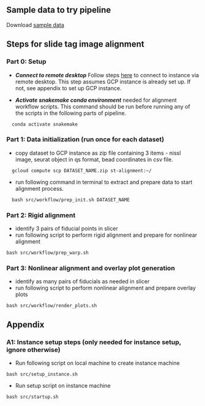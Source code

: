 ## Sample data to try pipeline

Download [sample data](https://drive.google.com/drive/folders/1Fzp5OZB1giX962EspsRdKo92qgRRl0o8?usp=drive_link)

## Steps for slide tag image alignment

### Part 0: Setup

- **_Connect to remote desktop_** Follow steps [here](https://support.google.com/chrome/answer/1649523?hl=en&co=GENIE.Platform%3DDesktop) to connect to instance via remote desktop. This step assumes GCP instance is already set up. If not, see appendix to set up GCP instance.

- **_Activate snakemake conda environment_** needed for alignment workflow scripts. This command should be run before running any of the scripts in the following parts of pipeline.

```
  conda activate snakemake
```

### Part 1: Data initialization (run once for each dataset)

- copy dataset to GCP instance as zip file containing 3 items - nissl image, seurat object in qs format, bead coordinates in csv file.

```
  gcloud compute scp DATASET_NAME.zip st-alignment:~/
```

- run following command in terminal to extract and prepare data to start alignment process.

```
  bash src/workflow/prep_init.sh DATASET_NAME
```

### Part 2: Rigid alignment

- identify 3 pairs of fiducial points in slicer
- run following script to perform rigid alignment and prepare for nonlinear alignment

```
bash src/workflow/prep_warp.sh
```

### Part 3: Nonlinear alignment and overlay plot generation

- identify as many pairs of fiducials as needed in slicer
- run following script to perform nonlinear alignment and prepare overlay plots

```
bash src/workflow/render_plots.sh
```

## Appendix

### A1: Instance setup steps (only needed for instance setup, ignore otherwise)

- Run following script on local machine to create instance machine

```
bash src/setup_instance.sh
```

- Run setup script on instance machine

```
bash src/startup.sh
```

